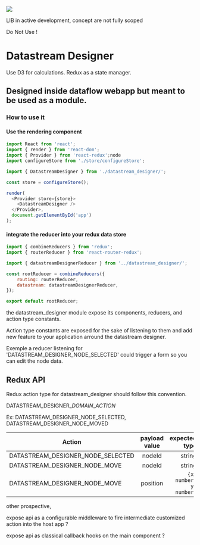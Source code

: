 ![](https://travis-ci.org/acateland/react-flow-designer.svg?branch=master)

LIB in active development, concept are not fully scoped

Do Not Use !

# Datastream Designer

Use D3 for calculations.
Redux as a state manager.

## Designed inside dataflow webapp but meant to be used as a module.

### How to use it

#### Use the rendering component
```js
import React from 'react';
import { render } from 'react-dom';
import { Provider } from 'react-redux';node
import configureStore from './store/configureStore';

import { DatastreamDesigner } from './datastream_designer/';

const store = configureStore();

render(
  <Provider store={store}>
    <DatastreamDesigner />
  </Provider>,
  document.getElementById('app')
);
```
#### integrate the reducer into your redux data store

```js
import { combineReducers } from 'redux';
import { routerReducer } from 'react-router-redux';

import { datastreamDesignerReducer } from '../datastream_designer/';

const rootReducer = combineReducers({
    routing: routerReducer,
    datastream: datastreamDesignerReducer,
});

export default rootReducer;
```


the datastream_designer module expose its components, reducers, and action type constants.

Action type constants are exposed for the sake of listening to them and add new feature to your application arround the datastream designer.

Exemple a reducer listening for 'DATASTREAM_DESIGNER_NODE_SELECTED' could trigger a form so you can edit the node data.

## Redux API

Redux action type for datastream_designer should follow this convention.

DATASTREAM_DESIGNER_*DOMAIN*_*ACTION*

Ex: DATASTREAM_DESIGNER_NODE_SELECTED, DATASTREAM_DESIGNER_NODE_MOVED

| Action                                 | payload value           | expected type            |
| -------------------------------------- |:-----------------------:| ------------------------:|
| DATASTREAM_DESIGNER_NODE_SELECTED      | nodeId                  | string                   |
| DATASTREAM_DESIGNER_NODE_MOVE          | nodeId                  | string                   |
| DATASTREAM_DESIGNER_NODE_MOVE          | position                | `{x: number, y: number}` |

other prospective,

expose api as a configurable middleware to fire intermediate customized action into the host app ?

expose api as classical callback hooks on the main component ?
